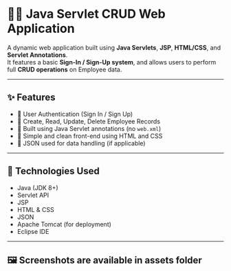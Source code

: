 # 🧑‍💻 Java Servlet CRUD Web Application

A dynamic web application built using **Java Servlets**, **JSP**, **HTML/CSS**, and **Servlet Annotations**.  
It features a basic **Sign-In / Sign-Up system**, and allows users to perform full **CRUD operations** on Employee data.

---

## ✨ Features

- 🔐 User Authentication (Sign In / Sign Up)
- 🧾 Create, Read, Update, Delete Employee Records
- 🧩 Built using Java Servlet annotations (no `web.xml`)
- 🎨 Simple and clean front-end using HTML and CSS
- 📁 JSON used for data handling (if applicable)

---

## 📌 Technologies Used

- Java (JDK 8+)
- Servlet API
- JSP
- HTML & CSS
- JSON
- Apache Tomcat (for deployment)
- Eclipse IDE

---

## 🖼️ Screenshots are available in assets folder


